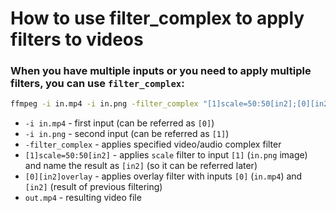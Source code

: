 # How to use filter_complex to apply filters to videos

### When you have multiple inputs or you need to apply multiple filters, you can use `filter_complex`:

```bash
ffmpeg -i in.mp4 -i in.png -filter_complex "[1]scale=50:50[in2];[0][in2]overlay" out.mp4
```

- `-i in.mp4` - first input (can be referred as `[0]`)
- `-i in.png` - second input (can be referred as `[1]`)
- `-filter_complex` - applies specified video/audio complex filter
- `[1]scale=50:50[in2]` - applies `scale` filter to input `[1]` (`in.png` image) and name the result as `[in2]` (so it can be referred later)
- `[0][in2]overlay` - applies overlay filter with inputs `[0]` (`in.mp4`) and `[in2]` (result of previous filtering)
- `out.mp4` - resulting video file


